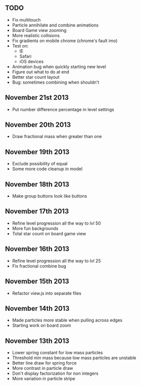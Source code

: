 TODO
----------
* Fix multitouch
* Particle annihilate and combine animations
* Board Game view zooming
* More realistic collisions
* Fix gradients on mobile chrome (chrome's fault imo)
* Test on:
  * IE
  * Safari
  * iOS devices
* Animation bug when quickly starting new level
* Figure out what to do at end
* Better star count layout
* Bug: sometimes combining when shouldn't

November 21st 2013
----------
* Put number difference percentage in level settings

November 20th 2013
----------
* Draw fractional mass when greater than one

November 19th 2013
----------
* Exclude possibility of equal
* Some more code cleanup in model


November 18th 2013
----------
* Make group buttons look like buttons


November 17th 2013
----------
* Refine level progression all the way to lvl 50
* More fun backgrounds
* Total star count on board game view

November 16th 2013
----------
* Refine level progression all the way to lvl 25
* Fix fractional combine bug

November 15th 2013
----------
* Refactor view.js into separate files

November 14th 2013
----------
* Made particles more stable when pulling across edges
* Starting work on board zoom

November 13th 2013
----------
* Lower spring constant for low mass particles
* Threshold min mass because low mass particles are unstable
* Better line draw for spring force
* More contrast in particle draw
* Don't display factorization for non integers
* More variation in particle stripe
